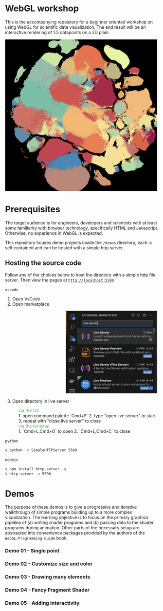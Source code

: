 <style>

    .cards {
        display: flex;
        flex-direction:row;
        width: 100%;
        justify-content: flex-start;
        align-items: center;
    }

    .card {
        border-radius: 10px;
        width: 1fr;
        min-width: 100px;
        max-width: 200px;
        min-height: 100px;
        background: gray;
        margin: 20px;

    }
</style>

# WebGL workshop
This is the accompanying repository for a beginner oriented workshop on using WebGL for scientific data visualization. The end result  will be an interactive rendering of 1.5 datapoints on a 2D plain.


<div class="output-image">
    <img src="aids/output.png" alt="output image" style="width:500px; height:500px;">
</div>



# Prerequisites
The target audience is for engineers, developers and scientists with at least some familiarity with browser technology, specifically HTML and Javascript. Otherwise, no experience in WebGL is expected.

This repository houses demo projects inside the `/demos` directory, each is self contained and can be hosted with a simple http server.

## Hosting the source code
Follow any of the choices below to host the directory with a simple http file server. Then view the pages at [`http://localhost:5500`](http://localhost:5500)


`vscode`
1. Open VsCode
2. Open marketplace
<div style="margin-left: 200px">
    <img src="aids/vscode-liveserver.png" style="width:300px">
</div>

3. Open directory in live server
    <div style="margin-left: 20px">
    <span style="color:limegreen"> via the UX</span>
    <br/>
    1. open command palette `Cmd+P`
    2. type "open live server" to start
    3. repeat with "close live server" to close

    <br />
    <span style="color:limegreen"> via the terminal</span>
    <br/>
    1. `Cmd+L,Cmd+O` to open
    2. `Cmd+L,Cmd+C` to close
    </div>
    

`python`
```bash
$ python -m SimpleHTTPServer 5500
```


`nodejs`
```bash
$ npm install http-server -g
$ http-server -p 5500
```


# Demos
The purpose of these demos is to give a progressive and iterative walkthrough of simple programs building up to a more complex visualization. The learning objective is to focus on the primary graphics pipeline of (a) writing shader programs and (b) passing data to the shader programs during animation. Other parts of the necessary setup are abstracted into convenience packages provided by the authors of the `WebGL:Programming Guide` book. 

### Demo 01 - Single point

### Demo 02 - Customize size and color

### Demo 03 - Drawing many elements

### Demo 04 - Fancy Fragment Shader

### Demo 05 - Adding interactivity

